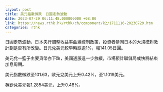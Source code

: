 ```yaml
---
layout: post
title: 美元指數微跌　日圓走勢波動
date: 2023-07-29 06:11:48.000000000 +08:00
link: https://news.rthk.hk/rthk/ch/component/k2/1711116-20230729.htm
categories: rthk
---
```


日圓走勢波動，日本央行調整收益率曲線控制政策，投資者猜測日本的大規模刺激計劃是否有所改變。日元兌美元較早時跌逾1%，報141.05日圓。

美元兌一籃子主要貨幣亦下跌，美國通脹進一步放緩，市場預計聯儲局或快將結束加息周期。

美元指數微跌至101.63，歐元兌美元上升0.42%，至1.1019美元。

英鎊兌美元報1.2854美元，上升0.48%。
